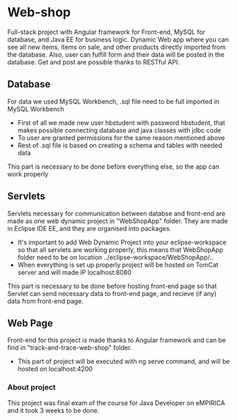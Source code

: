 # Web-shop
Full-stack project with Angular framework for Front-end, MySQL for database, and Java EE for business logic. Dynamic Web app where you can see all new items, items on sale, and other products directly imported from the database. Also, user can fulfill form and their data will be posted in the database. Get and post are possible thanks to RESTful API. 

## Database
For data we used MySQL Workbench, .sql file need to be full imported in MySQL Workbench 

- First of all we made new user hbstudent with password hbstudent, that makes possible connecting database and java classes with jdbc code
- To user are granted permissions for the same reason mentioned above
- Rest of .sql file is based on creating a schema and tables with needed data

This part is necessary to be done before everything else, so the app can work properly

## Servlets
Servlets necessary for communication between databse and front-end are made as one web dynamic project in "WebShopApp" folder. They are made in Eclipse IDE EE, and they are organised into packages.

- It's important to add Web Dynamic Project into your eclipse-workspace so that all servlets are working properly, this means that WebShopApp folder need to be on location ../eclipse-workspace/WebShopApp/..
- When everything is set up properly project will be hosted on TomCat server and will made IP localhost:8080

This part is necessary to be done before hosting front-end page so that Servlet can send necessary data to front-end page, and recieve (if any) data from front-end page.

## Web Page
Front-end for this project is made thanks to Angular framework and can be find in "track-and-trace-web-shop" folder.

- This part of project will be executed with ng serve command, and will be hosted on localhost:4200

### About project
This project was final exam of the course for Java Developer on eMPIRICA and it took 3 weeks to be done. 
